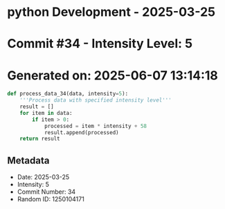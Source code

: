 ﻿# python Development - 2025-03-25
# Commit #34 - Intensity Level: 5
# Generated on: 2025-06-07 13:14:18
```python
def process_data_34(data, intensity=5):
    '''Process data with specified intensity level'''
    result = []
    for item in data:
        if item > 0:
            processed = item * intensity + 58
            result.append(processed)
    return result
```
## Metadata
- Date: 2025-03-25
- Intensity: 5
- Commit Number: 34
- Random ID: 1250104171
